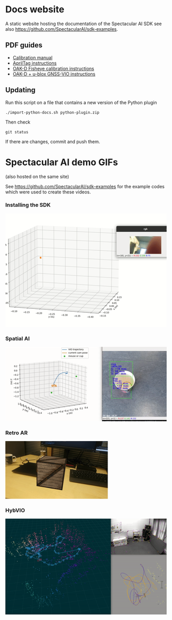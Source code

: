 # Docs website

A static website hosting the documentation of the Spectacular AI SDK
see also https://github.com/SpectacularAI/sdk-examples.

## PDF guides

 * [Calibration manual](https://spectacularai.github.io/docs/pdf/calibration_manual.pdf)
 * [AprilTag instructions](https://spectacularai.github.io/docs/pdf/april_tag_instructions.pdf)
 * [OAK-D Fisheye calibration instructions](https://spectacularai.github.io/docs/pdf/oak_fisheye_calibration_instructions.pdf)
 * [OAK-D + u-blox GNSS-VIO instructions](https://spectacularai.github.io/docs/pdf/GNSS-VIO_OAK-D_Python.pdf)

## Updating

Run this script on a file that contains a new version of the Python plugin

    ./import-python-docs.sh python-plugin.zip

Then check

    git status

If there are changes, commit and push them.

# Spectacular AI demo GIFs

(also hosted on the same site)

See https://github.com/SpectacularAI/sdk-examples for the example
codes which were used to create these videos.

### Installing the SDK

![SDK install demo](gif/pip-install.gif)

### Spatial AI

![Spatial AI](gif/spatial-ai.gif)

### Retro AR

![Retro AR](gif/retro-ar.gif)

### HybVIO

![HybVIO EuRoC](gif/HybVIO.gif)
